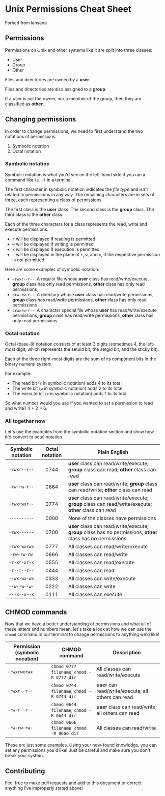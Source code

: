 # Unix Permissions Cheat Sheet

Forked from lansana

## Permissions

Permissions on Unix and other systems like it are split into three classes:

- User
- Group
- Other

Files and directories are owned by a **user**.

Files and directories are also assigned to a **group**.

If a user is not the owner, nor a member of the group, then they are classified as **other**.

## Changing permissions

In order to change permissions, we need to first understand the two notations of permissions.

1. Symbolic notation
2. Octal notation

### Symbolic notation

Symbolic notation is what you'd see on the left-hand side if you ran a command like `ls -l` in a terminal.

The first character in symbolic notation indicates the *file type* and isn't related to permissions in any way. The remaining characters are in sets of three, each representing a class of permissions.

The first class is the **user** class. The second class is the **group** class. The third class is the **other** class.

Each of the three characters for a class represents the read, write and execute permissions.

- `r` will be displayed if reading is permitted
- `w` will be displayed if writing is permitted
- `x` will be displayed if execution is permitted
- `-` will be displayed in the place of `r`, `w`, and `x`, if the respective permission is *not* permitted

Here are some examples of symbolic notation:

- `-rwxr--r--`: A regular file whose **user** class has read/write/execute, **group** class has only read permissions, **other** class has only read permissions
- `drw-rw-r--`: A directory whose **user** class has read/write permissions, **group** class has read/write permissions, **other** class has only read permissions
- `crwxrw-r--`: A character special file whose **user** has read/write/execute permissions, **group** class has read/write permissions, **other** class has only read permissions

### Octal notation

Octal (base-8) notation consists of at least 3 digits (sometimes 4, the left-most digit, which represents the setuid bit, the setgid bit, and the sticky bit).

Each of the three right-most digits are the sum of its component bits in the binary numeral system. 

For example:

- The read bit (`r` in symbolic notation) adds 4 to its total 
- The write bit (`w` in symbolic notation) adds 2 to its total
- The execute bit (`x` in symbolic notation) adds 1 to its total

So what number would you use if you wanted to set a permission to read and write? 4 + 2 = 6.

### All together now

Let's use the examples from the symbolic notation section and show how it'd convert to octal notation

|Symbolic notation|Octal notation|Plain English|
|:---------------:|:------------:|-------------|
|`-rwxr--r--`     |0744          |**user** class can read/write/execute; **group** class can read; **other** class can read|
|`-rw-rw-r--`     |0664          |**user** class can read/write; **group** class can read/write; **other** class can read  |
|`-rwxrwxr--`     |0774          |**user** class can read/write/execute; **group** class can read/write/execute; **other** class can read|
|`----------`     |0000          |None of the classes have permissions|
|`-rwx------`     |0700          |**user** class can read/write/execute; **group** class has no permissions; **other** class has no permissions|
|`-rwxrwxrwx`     |0777          |All classes can read/write/execute|
|`-rw-rw-rw`      |0666          |All classes can read/write|
|`-r-xr-xr-x`     |0555          |All classes can read/execute|
|`-r--r--r--`     |0444          |All classes can read|
|`--wx-wx-wx`     |0333          |All classes can write/execute|
|`--w--w--w-`     |0222          |All classes can write|
|`---x--x--x`     |0111          |All classes can execute|

## CHMOD commands

Now that we have a better understanding of permissions and what all of these letters and numbers mean, let's take a look at how we can use the `chmod` command in our terminal to change permissions to anything we'd like!

|Permission (symbolic nocation)|CHMOD command|Description|
|------------------------------|-------------|-----------|
|`-rwxrwxrwx`|`chmod 0777 filename`; `chmod -R 0777 dir`|All classes can read/write/execute|
|`-rwxr--r--`|`chmod 0744 filename`; `chmod -R 0744 dir`|**user** can read/write/execute; all others can read|
|`-rw-r--r--`|`chmod 0644 filename`; `chmod -R 0644 dir`|**user** class can read/write; all others can read|
|`-rw-rw-rw-`|`chmod 0666 filename`' `chmod -R 0666 dir`|All classes can read/write|

These are just some examples. Using your new-found knowledge, you can set any permissions you'd like! Just be careful and make sure you don't break your system. 

## Contributing

Feel free to make pull requests and add to this document or correct anything I've improperly stated above!
